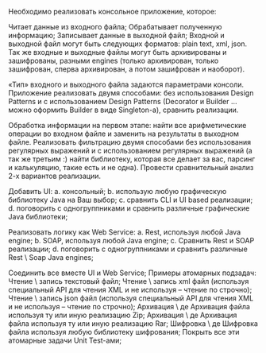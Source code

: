 Необходимо реализовать консольное приложение, которое:

Читает данные из входного файла;
Обрабатывает полученную информацию;
Записывает данные в выходной файл;
Входной и выходной файл могут быть следующих форматов: plain text, xml, json. 
Так же входные и выходные файлы могут быть архивированы и зашифрованы, разными engines (только архивирован, только зашифрован, сперва архивирован, а потом зашифрован и наоборот).

«Тип» входного и выходного файла задаются параметрами консоли. Приложение реализовать двумя способами: без использования Design Patterns и c использованием Design Patterns (Decorator и Builder … можно оформить Builder в виде Singleton-а), сравнить реализации.

Обработка информации на первом этапе: найти все арифметические операции во входном файле и заменить на результаты в выходном файле. Реализовать фильтрацию двумя способами без использования регулярных выражений и с использованием регулярных выражений (а так же третьим :) найти библиотеку, которая все делает за вас, парсинг и калькуляцию, такие есть и не одна). Провести сравнительный анализ 2-х вариантов реализации.

Добавить UI: a. консольный; 
b. использую любую графическую библиотеку Java на Ваш выбор; 
c. сравнить CLI и UI based реализации; 
d. поговорить с одногруппниками и сравнить различные графические Java библиотеки;

Реализовать логику как Web Service: 
a. Rest, используя любой Java engine; 
b. SOAP, используя любой Java engine; 
c. Сравнить Rest и SOAP реализации; 
d. поговорить с одногруппниками и сравнить различные Rest \ Soap Java engines;

Соединить все вместе UI и Web Service;
Примеры атомарных подзадач: 
Чтение \ запись текстовый файл; 
Чтение \ запись xml файл (используя специальный API для чтения XML и не используя – чтение по строчно); 
Чтение \ запись json файл (используя специальный API для чтения XML и не используя – чтение по строчно); 
Архивация \ де Архивация файла используя ту или иную реализацию Zip; 
Архивация \ де Архивация файла используя ту или иную реализацию Rar; 
Шифровка \ де Шифровка файла используя любую библиотеку шифрования; 
Покрыть все эти атомарные задачи Unit Test-ами;


